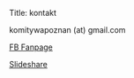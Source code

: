 Title: kontakt

komitywapoznan (at) gmail.com

[FB Fanpage](https://www.facebook.com/KOMITYWA.org/)

[Slideshare](http://www.slideshare.net/KomitywaTV/)

